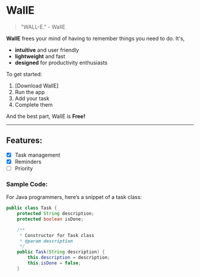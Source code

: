 # WallE

> "WALL-E." - WallE

**WallE** frees your mind of having to remember things you need to do. It's,
- **intuitive** and user friendly
- **lightweight** and fast
- **designed** for productivity enthusiasts

To get started:
1. [Download WallE]
2. Run the app
3. Add your task
4. Complete them

And the best part, WallE is **Free!**

---

## Features:
- [x] Task management
- [x] Reminders
- [ ] Priority

### Sample Code:
For Java programmers, here’s a snippet of a task class:

```java
public class Task {
    protected String description;
    protected boolean isDone;

    /**
     * Constructor for Task class
     * @param description
     */
    public Task(String description) {
        this.description = description;
        this.isDone = false;
    }

